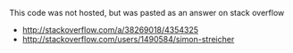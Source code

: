 This code was not hosted, but was pasted as an answer on stack overflow

- http://stackoverflow.com/a/38269018/4354325
- http://stackoverflow.com/users/1490584/simon-streicher